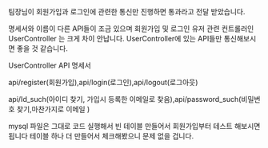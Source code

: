 팀장님이 회원가입과 로그인에 관련한 통신만 진행하면 통과라고 전달 받았습니다.

명세서와 이름이 다른 API들이 조금 있으며 회원가입 및 로그인 유저 관련 컨트롤러인 UserController 는 크게 차이 안납니다. UserController에 있는 API들만 통신해보시면 좋을 것 같습니다. 

UserController API 명세서 

api/register(회원가입),api/login(로그인),api/logout(로그아웃)

api/Id_such(아이디 찾기, 가입시 등록한 이메일로 찾음),api/password_such(비밀번호 찾기,마찬가지로 이메일 )

mysql 파일은 그대로 코드 실행해서 빈 테이블 만들어서 회원가입부터 테스트 해보시면 됩니다 테이블 하나 더 만들어서 체크해봤으니 문제 없을 겁니다.
